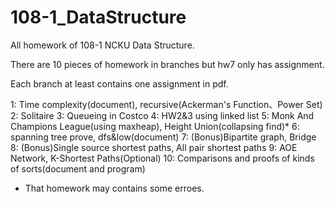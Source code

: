 # 108-1_DataStructure
All homework of 108-1 NCKU Data Structure.

There are 10 pieces of homework in branches but hw7 only has assignment.

Each branch at least contains one assignment in pdf.

1: Time complexity(document), recursive(Ackerman's Function、Power Set)
2: Solitaire
3: Queueing in Costco
4: HW2&3 using linked list
5: Monk And Champions League(using maxheap), Height Union(collapsing find)*
6: spanning tree prove, dfs&low(document)
7: (Bonus)Bipartite graph, Bridge
8: (Bonus)Single source shortest paths, All pair shortest paths
9: AOE Network, K-Shortest Paths(Optional)
10: Comparisons and proofs of kinds of sorts(document and program)

* That homework may contains some erroes.
